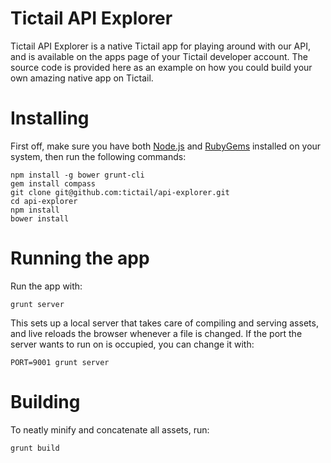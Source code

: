# Tictail API Explorer
Tictail API Explorer is a native Tictail app for playing around with our API, and is available on the apps page of your Tictail developer account. The source code is provided here as an example on how you could build your own amazing native app on Tictail.

# Installing
First off, make sure you have both [Node.js](http://nodejs.org/download/) and [RubyGems](http://rubygems.org/pages/download) installed on your system, then run the following commands:
```
npm install -g bower grunt-cli
gem install compass
git clone git@github.com:tictail/api-explorer.git
cd api-explorer
npm install
bower install
```

# Running the app
Run the app with:
```
grunt server
```
This sets up a local server that takes care of compiling and serving assets, and live reloads the browser whenever a file is changed. If the port the server wants to run on is occupied, you can change it with:
```
PORT=9001 grunt server
```

# Building
To neatly minify and concatenate all assets, run:
```
grunt build
```
